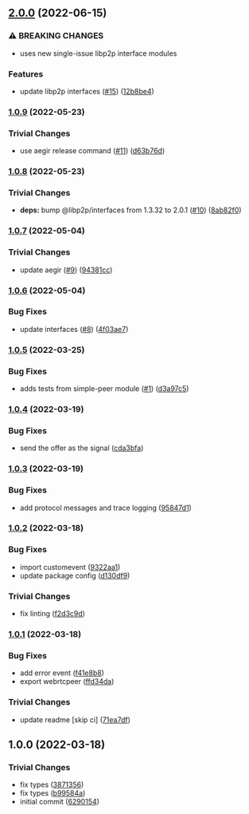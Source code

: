 ## [2.0.0](https://github.com/libp2p/js-libp2p-webrtc-peer/compare/v1.0.9...v2.0.0) (2022-06-15)


### ⚠ BREAKING CHANGES

* uses new single-issue libp2p interface modules

### Features

* update libp2p interfaces ([#15](https://github.com/libp2p/js-libp2p-webrtc-peer/issues/15)) ([12b8be4](https://github.com/libp2p/js-libp2p-webrtc-peer/commit/12b8be4245e74e74e3392d4186f8bb3acb487a78))

### [1.0.9](https://github.com/libp2p/js-libp2p-webrtc-peer/compare/v1.0.8...v1.0.9) (2022-05-23)


### Trivial Changes

* use aegir release command ([#11](https://github.com/libp2p/js-libp2p-webrtc-peer/issues/11)) ([d63b76d](https://github.com/libp2p/js-libp2p-webrtc-peer/commit/d63b76daa1e0d6652541afb1248eb49d4cb9e5ea))

### [1.0.8](https://github.com/libp2p/js-libp2p-webrtc-peer/compare/v1.0.7...v1.0.8) (2022-05-23)


### Trivial Changes

* **deps:** bump @libp2p/interfaces from 1.3.32 to 2.0.1 ([#10](https://github.com/libp2p/js-libp2p-webrtc-peer/issues/10)) ([8ab82f0](https://github.com/libp2p/js-libp2p-webrtc-peer/commit/8ab82f00667ce2b88fc5fa72016070fe95ea4cfb))

### [1.0.7](https://github.com/libp2p/js-libp2p-webrtc-peer/compare/v1.0.6...v1.0.7) (2022-05-04)


### Trivial Changes

* update aegir ([#9](https://github.com/libp2p/js-libp2p-webrtc-peer/issues/9)) ([94381cc](https://github.com/libp2p/js-libp2p-webrtc-peer/commit/94381cc2a31289bcbf2115745484cad0d97a4719))

### [1.0.6](https://github.com/libp2p/js-libp2p-webrtc-peer/compare/v1.0.5...v1.0.6) (2022-05-04)


### Bug Fixes

* update interfaces ([#8](https://github.com/libp2p/js-libp2p-webrtc-peer/issues/8)) ([4f03ae7](https://github.com/libp2p/js-libp2p-webrtc-peer/commit/4f03ae7cf31a45928845622016321b80e7071625))

### [1.0.5](https://github.com/libp2p/js-libp2p-webrtc-peer/compare/v1.0.4...v1.0.5) (2022-03-25)


### Bug Fixes

* adds tests from simple-peer module ([#1](https://github.com/libp2p/js-libp2p-webrtc-peer/issues/1)) ([d3a97c5](https://github.com/libp2p/js-libp2p-webrtc-peer/commit/d3a97c5c0380bd7c7d8ed87651704c92e18423c6))

### [1.0.4](https://github.com/libp2p/js-libp2p-webrtc-peer/compare/v1.0.3...v1.0.4) (2022-03-19)


### Bug Fixes

* send the offer as the signal ([cda3bfa](https://github.com/libp2p/js-libp2p-webrtc-peer/commit/cda3bfa2999ebba5c10a500277bc6a35d3fc4d90))

### [1.0.3](https://github.com/libp2p/js-libp2p-webrtc-peer/compare/v1.0.2...v1.0.3) (2022-03-19)


### Bug Fixes

* add protocol messages and trace logging ([95847d1](https://github.com/libp2p/js-libp2p-webrtc-peer/commit/95847d1b22a242a9da25191aa57f4f28177cf29d))

### [1.0.2](https://github.com/libp2p/js-libp2p-webrtc-peer/compare/v1.0.1...v1.0.2) (2022-03-18)


### Bug Fixes

* import customevent ([9322aa1](https://github.com/libp2p/js-libp2p-webrtc-peer/commit/9322aa18c7916e05b8287799977562194cff9684))
* update package config ([d130df9](https://github.com/libp2p/js-libp2p-webrtc-peer/commit/d130df91dba155210fe07923b7f985c21725373a))


### Trivial Changes

* fix linting ([f2d3c9d](https://github.com/libp2p/js-libp2p-webrtc-peer/commit/f2d3c9d93a2a697cc9187d0688fd047714cd980e))

### [1.0.1](https://github.com/libp2p/js-libp2p-webrtc-peer/compare/v1.0.0...v1.0.1) (2022-03-18)


### Bug Fixes

* add error event ([f41e8b8](https://github.com/libp2p/js-libp2p-webrtc-peer/commit/f41e8b8d924815a617d9cc353808b0272e06bf6c))
* export webrtcpeer ([ffd34da](https://github.com/libp2p/js-libp2p-webrtc-peer/commit/ffd34da353194a2175f5869aedf646d55fbb4b71))


### Trivial Changes

* update readme [skip ci] ([71ea7df](https://github.com/libp2p/js-libp2p-webrtc-peer/commit/71ea7dfe205c660ce0bf4bc6d2945bfc0d5d257a))

## 1.0.0 (2022-03-18)


### Trivial Changes

* fix types ([3871356](https://github.com/libp2p/js-libp2p-webrtc-peer/commit/387135651242f9a4dc6a7ad72f8ae6de13715c84))
* fix types ([b99584a](https://github.com/libp2p/js-libp2p-webrtc-peer/commit/b99584ade619983ae2525a37e9622745a0b50f99))
* initial commit ([6290154](https://github.com/libp2p/js-libp2p-webrtc-peer/commit/62901541e2c30a5a14a500d45deec41fbf28da98))
